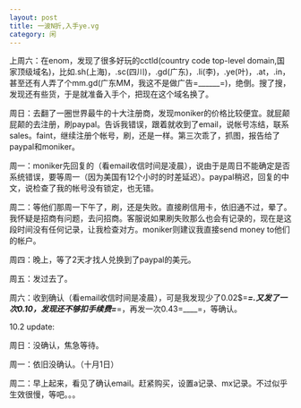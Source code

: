 ```yaml
---
layout: post
title: 一波N折,入手ye.vg
category: 闲
---
```

上周六：在enom，发现了很多好玩的cctld(country code top-level domain,国家顶级域名)，比如.sh(上海)，.sc(四川)，.gd(广东)，.li(李)，.ye(叶)，.at，.in，甚至还有人弄了个mm.gd(广东MM，我这不是做广告=______=)，绝倒。搜了搜，发现还有些货，于是就准备入手个，把现在这个域名换了。

周日：去翻了一圈世界最牛的十大注册商，发现moniker的价格比较便宜。就屁颠屁颠的去注册，刷paypal。告诉我错误，跟着就收到了email，说帐号冻结，联系sales。faint，继续注册个帐号，刷，还是一样。第三次乖了，抓图，报告给了paypal和moniker。

周一：moniker先回复的（看email收信时间是凌晨），说由于是周日不能确定是否系统错误，要等周一（因为美国有12个小时的时差延迟）。paypal稍迟，回复的中文，说检查了我的帐号没有锁定，也无错。

周二：等他们那周一下午了，刷，还是失败。直接刷信用卡，依旧通不过，晕了。我怀疑是招商有问题，去问招商。客服说如果刷失败那么也会有记录的，现在是这段时间没有任何记录，让我检查对方。moniker则建议我直接send money to他们的帐户。

周四：晚上，等了2天才找人兑换到了paypal的美元。

周五：发过去了。

周六：收到确认（看email收信时间是凌晨），可是我发现少了0.02$=___=.又发了一次0.10，发现还不够扣手续费=___=，再发一次0.43=____=，等确认。

10.2 update:

周日：没确认，焦急等待。

周一：依旧没确认。（十月1日）

周二：早上起来，看见了确认email。赶紧购买，设置a记录、mx记录。不过似乎生效很慢，等吧。。。